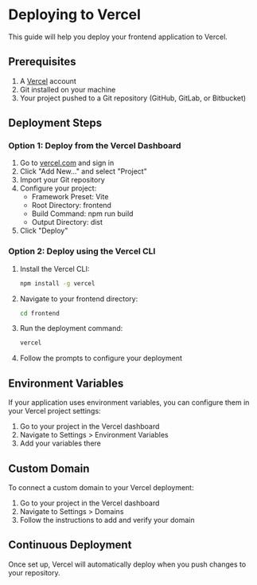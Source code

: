 # Deploying to Vercel

This guide will help you deploy your frontend application to Vercel.

## Prerequisites

1. A [Vercel](https://vercel.com) account
2. Git installed on your machine
3. Your project pushed to a Git repository (GitHub, GitLab, or Bitbucket)

## Deployment Steps

### Option 1: Deploy from the Vercel Dashboard

1. Go to [vercel.com](https://vercel.com) and sign in
2. Click "Add New..." and select "Project"
3. Import your Git repository
4. Configure your project:
   - Framework Preset: Vite
   - Root Directory: frontend
   - Build Command: npm run build
   - Output Directory: dist
5. Click "Deploy"

### Option 2: Deploy using the Vercel CLI

1. Install the Vercel CLI:
   ```bash
   npm install -g vercel
   ```

2. Navigate to your frontend directory:
   ```bash
   cd frontend
   ```

3. Run the deployment command:
   ```bash
   vercel
   ```

4. Follow the prompts to configure your deployment

## Environment Variables

If your application uses environment variables, you can configure them in your Vercel project settings:

1. Go to your project in the Vercel dashboard
2. Navigate to Settings > Environment Variables
3. Add your variables there

## Custom Domain

To connect a custom domain to your Vercel deployment:

1. Go to your project in the Vercel dashboard
2. Navigate to Settings > Domains
3. Follow the instructions to add and verify your domain

## Continuous Deployment

Once set up, Vercel will automatically deploy when you push changes to your repository.
